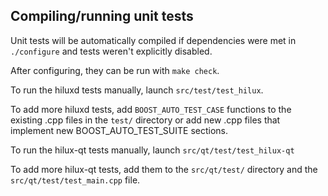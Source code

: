 Compiling/running unit tests
------------------------------------

Unit tests will be automatically compiled if dependencies were met in `./configure`
and tests weren't explicitly disabled.

After configuring, they can be run with `make check`.

To run the hiluxd tests manually, launch `src/test/test_hilux`.

To add more hiluxd tests, add `BOOST_AUTO_TEST_CASE` functions to the existing
.cpp files in the `test/` directory or add new .cpp files that
implement new BOOST_AUTO_TEST_SUITE sections.

To run the hilux-qt tests manually, launch `src/qt/test/test_hilux-qt`

To add more hilux-qt tests, add them to the `src/qt/test/` directory and
the `src/qt/test/test_main.cpp` file.
